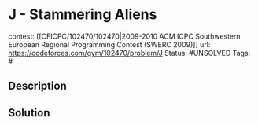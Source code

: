 # J - Stammering Aliens

contest: [[CFICPC/102470/102470|2009-2010 ACM ICPC Southwestern European Regional Programming Contest (SWERC 2009)]]
url: https://codeforces.com/gym/102470/problem/J
Status: #UNSOLVED
Tags: #

## Description

## Solution

